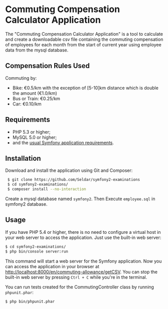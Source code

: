 Commuting Compensation Calculator Application
=============================================

The "Commuting Compensation Calculator Application" is a tool to calculate and create a downloadable csv file containing the commuting compensation of employees for each month from the start of current year using employee data from the mysql database.

Compensation Rules Used
-----------------------
Commuting by:
- Bike: €0.5/km with the exception of [5-10]km distance which is double the amount (€1.0/km) 
- Bus or Train: €0.25/km
- Car: €0.10/km

Requirements
------------

  * PHP 5.3 or higher;
  * MySQL 5.0 or higher;
  * and the [usual Symfony application requirements](http://symfony.com/doc/current/reference/requirements.html).

Installation
------------

Download and install the application using Git and Composer:
```bash
 $ git clone https://github.com/Seldar/symfony2-examinations
 $ cd symfony2-examinations/
 $ composer install --no-interaction
```

Create a mysql database named `symfony2`. Then Execute `employee.sql` in symfony2 database.

Usage
-----

If you have PHP 5.4 or higher, there is no need to configure a virtual host
in your web server to access the application. Just use the built-in web server:

```bash
$ cd symfony2-examinations/
$ php bin/console server:run
```

This command will start a web server for the Symfony application. Now you can
access the application in your browser at <http://localhost:8000/en/commuting-allowance/getCSV>. You can
stop the built-in web server by pressing `Ctrl + C` while you're in the
terminal.

You can run tests created for the CommutingController class by running `phpunit.phar`:

```bash
$ php bin/phpunit.phar
```
